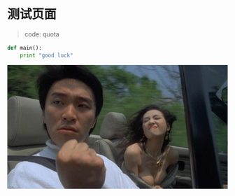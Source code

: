 # 测试页面



> code: quota





```python
def main():
    print "good luck"
```



![IMG_6847](testpage.assets/IMG_6847-1618930868298.jpg)